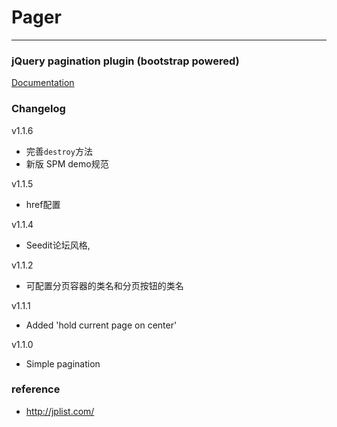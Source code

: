 # Pager

---

### jQuery pagination plugin (bootstrap powered)

[Documentation](http://esimakin.github.io/twbs-pagination/)

### Changelog
v1.1.6
- 完善`destroy`方法
- 新版 SPM demo规范
  
v1.1.5
- href配置
  
v1.1.4
- Seedit论坛风格,

v1.1.2
- 可配置分页容器的类名和分页按钮的类名

v1.1.1
- Added 'hold current page on center'

v1.1.0
- Simple pagination

### reference

+ http://jplist.com/